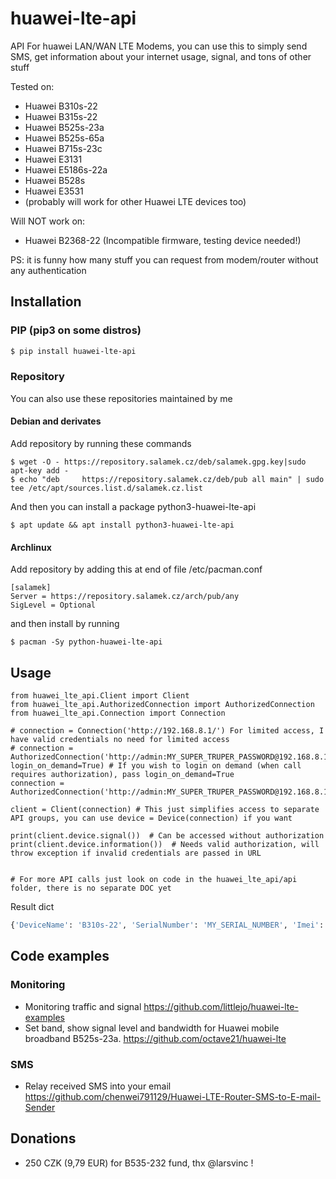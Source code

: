 # huawei-lte-api
API For huawei LAN/WAN LTE Modems,
you can use this to simply send SMS, get information about your internet usage, signal, and tons of other stuff

Tested on:
* Huawei B310s-22
* Huawei B315s-22
* Huawei B525s-23a
* Huawei B525s-65a
* Huawei B715s-23c
* Huawei E3131
* Huawei E5186s-22a
* Huawei B528s
* Huawei E3531
* (probably will work for other Huawei LTE devices too)

Will NOT work on:
* Huawei B2368-22 (Incompatible firmware, testing device needed!)

PS: it is funny how many stuff you can request from modem/router without any authentication

## Installation

### PIP (pip3 on some distros)
```bash
$ pip install huawei-lte-api
```
### Repository
You can also use these repositories maintained by me
#### Debian and derivates

Add repository by running these commands

```
$ wget -O - https://repository.salamek.cz/deb/salamek.gpg.key|sudo apt-key add -
$ echo "deb     https://repository.salamek.cz/deb/pub all main" | sudo tee /etc/apt/sources.list.d/salamek.cz.list
```

And then you can install a package python3-huawei-lte-api

```
$ apt update && apt install python3-huawei-lte-api
```

#### Archlinux

Add repository by adding this at end of file /etc/pacman.conf

```
[salamek]
Server = https://repository.salamek.cz/arch/pub/any
SigLevel = Optional
```

and then install by running

```
$ pacman -Sy python-huawei-lte-api
```

## Usage

```python3
from huawei_lte_api.Client import Client
from huawei_lte_api.AuthorizedConnection import AuthorizedConnection
from huawei_lte_api.Connection import Connection

# connection = Connection('http://192.168.8.1/') For limited access, I have valid credentials no need for limited access
# connection = AuthorizedConnection('http://admin:MY_SUPER_TRUPER_PASSWORD@192.168.8.1/', login_on_demand=True) # If you wish to login on demand (when call requires authorization), pass login_on_demand=True
connection = AuthorizedConnection('http://admin:MY_SUPER_TRUPER_PASSWORD@192.168.8.1/')

client = Client(connection) # This just simplifies access to separate API groups, you can use device = Device(connection) if you want

print(client.device.signal())  # Can be accessed without authorization
print(client.device.information())  # Needs valid authorization, will throw exception if invalid credentials are passed in URL


# For more API calls just look on code in the huawei_lte_api/api folder, there is no separate DOC yet

```
Result dict
```python
{'DeviceName': 'B310s-22', 'SerialNumber': 'MY_SERIAL_NUMBER', 'Imei': 'MY_IMEI', 'Imsi': 'MY_IMSI', 'Iccid': 'MY_ICCID', 'Msisdn': None, 'HardwareVersion': 'WL1B310FM03', 'SoftwareVersion': '21.311.06.03.55', 'WebUIVersion': '17.100.09.00.03', 'MacAddress1': 'EHM:MY:MAC', 'MacAddress2': None, 'ProductFamily': 'LTE', 'Classify': 'cpe', 'supportmode': None, 'workmode': 'LTE'}
```

## Code examples
### Monitoring

* Monitoring traffic and signal https://github.com/littlejo/huawei-lte-examples
* Set band, show signal level and bandwidth for Huawei mobile broadband B525s-23a. https://github.com/octave21/huawei-lte

### SMS

* Relay received SMS into your email https://github.com/chenwei791129/Huawei-LTE-Router-SMS-to-E-mail-Sender


## Donations

* 250 CZK (9,79 EUR) for B535-232 fund, thx @larsvinc !


